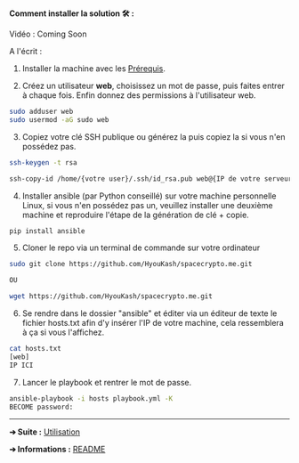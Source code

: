 **Comment installer la solution 🛠 :**

Vidéo : Coming Soon



A l'écrit :

1. Installer la machine avec les [Prérequis](https://github.com/HyouKash/spacecrypto.me/blob/main/Documentation/Pr%C3%A9requis.md).

2. Créez un utilisateur **web**, choisissez un mot de passe, puis faites entrer à chaque fois. Enfin donnez des permissions à l'utilisateur web.

```bash
sudo adduser web 
sudo usermod -aG sudo web
```

3. Copiez votre clé SSH publique ou générez la puis copiez la si vous n'en possédez pas.

```bash 
ssh-keygen -t rsa

ssh-copy-id /home/{votre user}/.ssh/id_rsa.pub web@{IP de votre serveur}
```

4. Installer ansible (par Python conseillé) sur votre machine personnelle Linux, si vous n'en possédez pas un, veuillez installer une deuxième machine et reproduire l'étape de la génération de clé + copie.

```bash
pip install ansible
```

5. Cloner le repo via un terminal de commande sur votre ordinateur

```bash 
sudo git clone https://github.com/HyouKash/spacecrypto.me.git

OU

wget https://github.com/HyouKash/spacecrypto.me.git
```

6. Se rendre dans le dossier "ansible" et éditer via un éditeur de texte le fichier hosts.txt afin d'y insérer l'IP de votre machine, cela ressemblera à ça si vous l'affichez.

```bash 
cat hosts.txt
[web]
IP ICI 
```

7. Lancer le playbook et rentrer le mot de passe.

```bash 
ansible-playbook -i hosts playbook.yml -K
BECOME password:
```
---

**➔ Suite :** [Utilisation](https://github.com/HyouKash/spacecrypto.me/blob/main/Documentation/Utilisation.md)

**➔ Informations :** [README](https://github.com/HyouKash/spacecrypto.me/blob/main/README.md)

